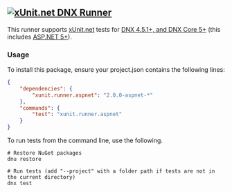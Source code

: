 ## <a href="https://github.com/xunit/xunit"><img src="https://raw.github.com/xunit/media/master/full-logo.png" title="xUnit.net DNX Runner" /></a>

This runner supports [xUnit.net](https://github.com/xunit/xunit) tests for [DNX 4.5.1+, and DNX Core 5+](https://github.com/aspnet/dnx) (this includes [ASP.NET 5+](https://github.com/aspnet)).

### Usage

To install this package, ensure your project.json contains the following lines:

```JSON
{
    "dependencies": {
        "xunit.runner.aspnet": "2.0.0-aspnet-*"
    },
    "commands": {
        "test": "xunit.runner.aspnet"
    }
}
```

To run tests from the command line, use the following.

```Shell
# Restore NuGet packages
dnu restore

# Run tests (add "--project" with a folder path if tests are not in the current directory)
dnx test
```
